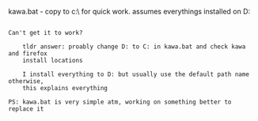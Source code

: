 kawa.bat - copy to c:\ for quick work. assumes everythings installed on D:

~~~

Can't get it to work?

	tldr answer: proably change D: to C: in kawa.bat and check kawa and firefox
	install locations
	
	I install everything to D: but usually use the default path name otherwise,
	this explains everything
	
PS: kawa.bat is very simple atm, working on something better to replace it
